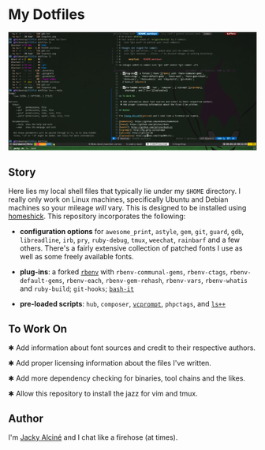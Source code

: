 # My Dotfiles

![Snapshot in Yakuake](https://github.com/jalcine/dotfiles/raw/master/snapshot.png)

## Story

Here lies my local shell files that typically lie under my `$HOME` directory.
I really only work on Linux machines, specifically Ubuntu and Debian machines
so your mileage *will* vary. This is designed to be installed using 
[homeshick][]. This repository incorporates the following:

 + **configuration options** for `awesome_print`, `astyle`, `gem`, `git`,
   `guard`, `gdb`, `libreadline`, `irb`, `pry`, `ruby-debug`, `tmux`,
   `weechat`, `rainbarf` and a few others. There's a fairly extensive 
   collection of patched fonts I use as well as some freely available fonts.

 + **plug-ins**: a forked [`rbenv`][rbenv] with `rbenv-communal-gems`,
   `rbenv-ctags`, `rbenv-default-gems`, `rbenv-each`, `rbenv-gem-rehash`,
   `rbenv-vars`, `rbenv-whatis` and `ruby-build`; `git-hooks`;
   [`bash-it`][bashit]

 + **pre-loaded scripts**: `hub`, `composer`, [`vcprompt`][vcprompt],
    `phpctags`, and [`ls++`][lsplusplus]

## To Work On

 ✱ Add information about font sources and credit to their respective authors.

 ✱ Add proper licensing information about the files I've written.

 ✱ Add more dependency checking for binaries, tool chains and the likes.

 ✱ Allow this repository to install the jazz for vim and tmux.

## Author

I'm [Jacky Alciné][jalcine] and I chat like a firehose (at times).

[homeshick]: https://github.com/andsens/homeshick
[rbenv]: https://github.com/jalcine/rbenv
[bashit]: https://github.com/jalcine/bash-it
[vcprompt]: http://hg.gerg.ca/vcprompt
[jalcine]: http://jalcine.me
[lsplusplus]: http://github.com/trapd00r/ls--
